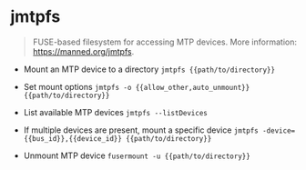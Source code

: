 # jmtpfs
> FUSE-based filesystem for accessing MTP devices.
> More information: <https://manned.org/jmtpfs>.

- Mount an MTP device to a directory
`jmtpfs {{path/to/directory}}`

- Set mount options
`jmtpfs -o {{allow_other,auto_unmount}} {{path/to/directory}}`

- List available MTP devices
`jmtpfs --listDevices`

- If multiple devices are present, mount a specific device
`jmtpfs -device={{bus_id}},{{device_id}} {{path/to/directory}}`

- Unmount MTP device
`fusermount -u {{path/to/directory}}`
